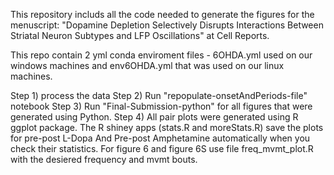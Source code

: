 This repository includs all the code needed to generate the figures for the menuscript:
"Dopamine Depletion Selectively Disrupts Interactions Between Striatal Neuron
Subtypes and LFP Oscillations" at Cell Reports.

This repo contain 2 yml conda enviroment files - 
6OHDA.yml used on our windows machines and 
env6OHDA.yml that was used on our linux machines. 

Step 1) process the data
Step 2) Run "repopulate-onsetAndPeriods-file" notebook
Step 3) Run "Final-Submission-python" for all figures that were generated using Python. 
Step 4) All pair plots were generated using R ggplot package. 
	The R shiney apps (stats.R and moreStats.R) save the plots for pre-post L-Dopa
	And Pre-post Amphetamine automatically when you check their statistics. 
	For figure 6 and figure 6S use file freq_mvmt_plot.R with the desiered 
	frequency and mvmt bouts. 